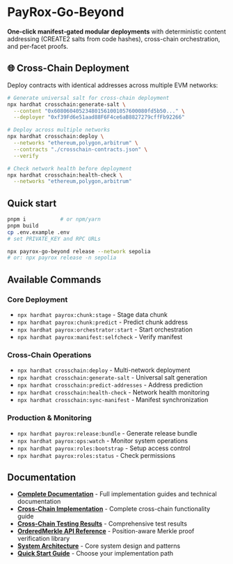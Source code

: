 # PayRox‑Go‑Beyond

**One‑click manifest‑gated modular deployments** with deterministic content addressing (CREATE2
salts from code hashes), cross-chain orchestration, and per‑facet proofs.

## 🌐 Cross-Chain Deployment

Deploy contracts with identical addresses across multiple EVM networks:

```bash
# Generate universal salt for cross-chain deployment
npx hardhat crosschain:generate-salt \
  --content "0x608060405234801561001057600080fd5b50..." \
  --deployer "0xf39Fd6e51aad88F6F4ce6aB8827279cffFb92266"

# Deploy across multiple networks
npx hardhat crosschain:deploy \
  --networks "ethereum,polygon,arbitrum" \
  --contracts "./crosschain-contracts.json" \
  --verify

# Check network health before deployment
npx hardhat crosschain:health-check \
  --networks "ethereum,polygon,arbitrum"
```

## Quick start

```bash
pnpm i           # or npm/yarn
pnpm build
cp .env.example .env
# set PRIVATE_KEY and RPC URLs

npx payrox-go-beyond release --network sepolia
# or: npx payrox release -n sepolia
```

## Available Commands

### Core Deployment

- `npx hardhat payrox:chunk:stage` - Stage data chunk
- `npx hardhat payrox:chunk:predict` - Predict chunk address
- `npx hardhat payrox:orchestrator:start` - Start orchestration
- `npx hardhat payrox:manifest:selfcheck` - Verify manifest

### Cross-Chain Operations

- `npx hardhat crosschain:deploy` - Multi-network deployment
- `npx hardhat crosschain:generate-salt` - Universal salt generation
- `npx hardhat crosschain:predict-addresses` - Address prediction
- `npx hardhat crosschain:health-check` - Network health monitoring
- `npx hardhat crosschain:sync-manifest` - Manifest synchronization

### Production & Monitoring

- `npx hardhat payrox:release:bundle` - Generate release bundle
- `npx hardhat payrox:ops:watch` - Monitor system operations
- `npx hardhat payrox:roles:bootstrap` - Setup access control
- `npx hardhat payrox:roles:status` - Check permissions

## Documentation

- **[Complete Documentation](docs/README.md)** - Full implementation guides and technical
  documentation
- **[Cross-Chain Implementation](CROSS_CHAIN_IMPLEMENTATION_COMPLETE.md)** - Complete cross-chain
  functionality guide
- **[Cross-Chain Testing Results](CROSS_CHAIN_TESTING_RESULTS.md)** - Comprehensive test results
- **[OrderedMerkle API Reference](docs/OrderedMerkle_API.md)** - Position-aware Merkle proof
  verification library
- **[System Architecture](docs/SYSTEM_ARCHITECTURE.md)** - Core system design and patterns
- **[Quick Start Guide](docs/QUICK_START_GUIDE.md)** - Choose your implementation path
